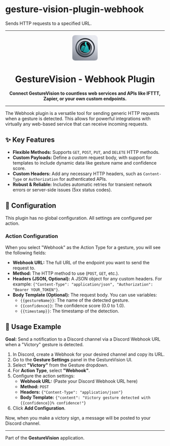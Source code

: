 # gesture-vision-plugin-webhook

Sends HTTP requests to a specified URL.

---

<p align="center">
  <img src="https://raw.githubusercontent.com/jim1982ha/gesture-vision/main/packages/frontend/public/icons/icon-72.webp" width="80" alt="Webhook Plugin Icon">
</p>
<h1 align="center">GestureVision - Webhook Plugin</h1>
<p align="center">
  <strong>Connect GestureVision to countless web services and APIs like IFTTT, Zapier, or your own custom endpoints.</strong>
</p>

---

The Webhook plugin is a versatile tool for sending generic HTTP requests when a gesture is detected. This allows for powerful integrations with virtually any web-based service that can receive incoming requests.

## ✨ Key Features

-   **Flexible Methods:** Supports `GET`, `POST`, `PUT`, and `DELETE` HTTP methods.
-   **Custom Payloads:** Define a custom request body, with support for templates to include dynamic data like gesture name and confidence score.
-   **Custom Headers:** Add any necessary HTTP headers, such as `Content-Type` or `Authorization` for authenticated APIs.
-   **Robust & Reliable:** Includes automatic retries for transient network errors or server-side issues (5xx status codes).

## 🔧 Configuration

This plugin has no global configuration. All settings are configured per action.

### Action Configuration

When you select "Webhook" as the Action Type for a gesture, you will see the following fields:

-   **Webhook URL:** The full URL of the endpoint you want to send the request to.
-   **Method:** The HTTP method to use (`POST`, `GET`, etc.).
-   **Headers (JSON, Optional):** A JSON object for any custom headers. For example: `{"Content-Type": "application/json", "Authorization": "Bearer YOUR_TOKEN"}`.
-   **Body Template (Optional):** The request body. You can use variables:
    -   `{{gestureName}}`: The name of the detected gesture.
    -   `{{confidence}}`: The confidence score (0.0 to 1.0).
    -   `{{timestamp}}`: The timestamp of the detection.

## 🚀 Usage Example

**Goal:** Send a notification to a Discord channel via a Discord Webhook URL when a "Victory" gesture is detected.

1.  In Discord, create a Webhook for your desired channel and copy its URL.
2.  Go to the **Gesture Settings** panel in the GestureVision UI.
3.  Select **"Victory"** from the Gesture dropdown.
4.  For **Action Type**, select **"Webhook"**.
5.  Configure the action settings:
    -   **Webhook URL:** (Paste your Discord Webhook URL here)
    -   **Method:** `POST`
    -   **Headers:** `{"Content-Type": "application/json"}`
    -   **Body Template:** `{"content": "Victory gesture detected with {{confidence}}% confidence!"}`
6.  Click **Add Configuration**.

Now, when you make a victory sign, a message will be posted to your Discord channel.

---

Part of the **GestureVision** application.